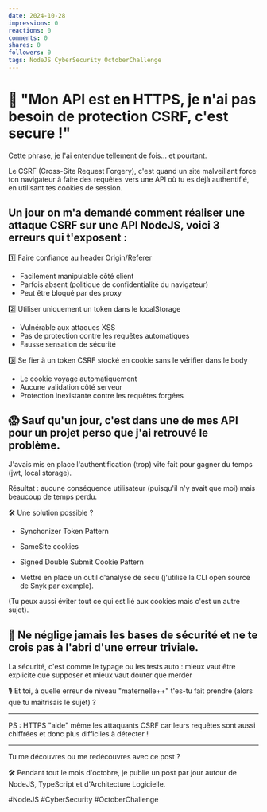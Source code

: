 ```yaml
---
date: 2024-10-28
impressions: 0
reactions: 0
comments: 0
shares: 0
followers: 0
tags: NodeJS CyberSecurity OctoberChallenge
---
```


# 👿 "Mon API est en HTTPS, je n'ai pas besoin de protection CSRF, c'est secure !"

Cette phrase, je l'ai entendue tellement de fois... et pourtant.

Le CSRF (Cross-Site Request Forgery), c'est quand un site malveillant force ton navigateur à faire des requêtes vers une API où tu es déjà authentifié, en utilisant tes cookies de session.

## Un jour on m'a demandé comment réaliser une attaque CSRF sur une API NodeJS, voici 3 erreurs qui t'exposent :

1️⃣ Faire confiance au header Origin/Referer

- Facilement manipulable côté client
- Parfois absent (politique de confidentialité du navigateur)
- Peut être bloqué par des proxy

2️⃣ Utiliser uniquement un token dans le localStorage

- Vulnérable aux attaques XSS
- Pas de protection contre les requêtes automatiques
- Fausse sensation de sécurité

3️⃣ Se fier à un token CSRF stocké en cookie sans le vérifier dans le body

- Le cookie voyage automatiquement
- Aucune validation côté serveur
- Protection inexistante contre les requêtes forgées

## 😱 Sauf qu'un jour, c'est dans une de mes API pour un projet perso que j'ai retrouvé le problème.

J'avais mis en place l'authentification (trop) vite fait pour gagner du temps (jwt, local storage).

Résultat : aucune conséquence utilisateur (puisqu'il n'y avait que moi) mais beaucoup de temps perdu.

🛠️ Une solution possible ?

- Synchonizer Token Pattern
- SameSite cookies
- Signed Double Submit Cookie Pattern

- Mettre en place un outil d'analyse de sécu (j'utilise la CLI open source de Snyk par exemple).

(Tu peux aussi éviter tout ce qui est lié aux cookies mais c'est un autre sujet).

## 🧠 Ne néglige jamais les bases de sécurité et ne te crois pas à l'abri d'une erreur triviale.

La sécurité, c'est comme le typage ou les tests auto : mieux vaut être explicite que supposer et mieux vaut douter que merder

🎙️ Et toi, à quelle erreur de niveau "maternelle++" t'es-tu fait prendre (alors que tu maîtrisais le sujet) ?

---

PS : HTTPS "aide" même les attaquants CSRF car leurs requêtes sont aussi chiffrées et donc plus difficiles à détecter !

---

Tu me découvres ou me redécouvres avec ce post ?

🛠️ Pendant tout le mois d'octobre, je publie un post par jour autour de NodeJS, TypeScript et d'Architecture Logicielle.

#NodeJS #CyberSecurity #OctoberChallenge

